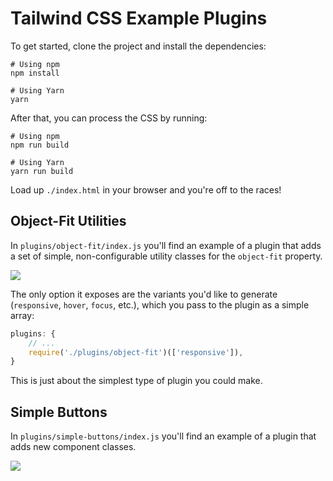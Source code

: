# Tailwind CSS Example Plugins

To get started, clone the project and install the dependencies:

```
# Using npm
npm install

# Using Yarn
yarn
```

After that, you can process the CSS by running:

```
# Using npm
npm run build

# Using Yarn
yarn run build
```

Load up `./index.html` in your browser and you're off to the races!

## Object-Fit Utilities

In `plugins/object-fit/index.js` you'll find an example of a plugin that adds a set of simple, non-configurable utility classes for the `object-fit` property.

![](https://user-images.githubusercontent.com/4323180/37477273-a16ac9fc-284d-11e8-9ec6-da819f66871e.png)

The only option it exposes are the variants you'd like to generate (`responsive`, `hover`, `focus`, etc.), which you pass to the plugin as a simple array:

```js
plugins: {
    // ...
    require('./plugins/object-fit')(['responsive']),
}
```

This is just about the simplest type of plugin you could make.

## Simple Buttons

In `plugins/simple-buttons/index.js` you'll find an example of a plugin that adds new component classes.

![](https://user-images.githubusercontent.com/4323180/37477287-b367cf88-284d-11e8-823b-f793c3ba1119.png)
